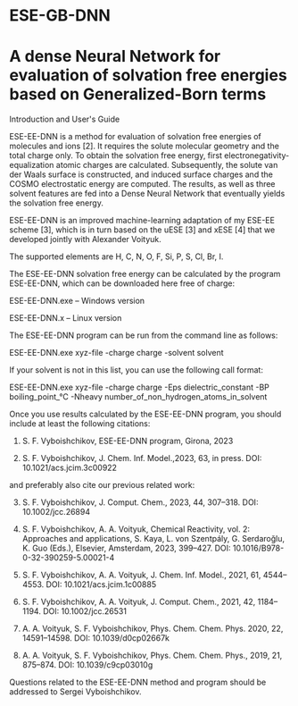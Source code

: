 # ESE-GB-DNN
# A dense Neural Network for evaluation of solvation free energies based on Generalized-Born terms

Introduction and User's Guide

ESE-EE-DNN is a method for evaluation of solvation free energies of molecules and ions [2]. It requires the solute molecular geometry and the total charge only. To obtain the solvation free energy, first electronegativity-equalization atomic charges are calculated. Subsequently, the solute van der Waals surface is constructed, and induced surface charges and the COSMO electrostatic energy are computed. The results, as well as three solvent features are fed into a Dense Neural Network that eventually yields the solvation free energy.

ESE-EE-DNN is an improved machine-learning adaptation of my ESE-EE scheme [3], which is in turn based on the uESE [3] and xESE [4] that we developed jointly with Alexander Voityuk.

The supported elements are H, C, N, O, F, Si, P, S, Cl, Br, I.

The ESE-EE-DNN solvation free energy can be calculated by the program ESE-EE-DNN, which can be downloaded here free of charge:

ESE-EE-DNN.exe – Windows version

ESE-EE-DNN.x – Linux version

The ESE-EE-DNN program can be run from the command line as follows:

ESE-EE-DNN.exe xyz-file -charge charge -solvent solvent

If your solvent is not in this list, you can use the following call format:

ESE-EE-DNN.exe xyz-file -charge 
charge -Eps dielectric_constant -BP boiling_point_°C -Nheavy  number_of_non_hydrogen_atoms_in_solvent

Once you use results calculated by the ESE-EE-DNN program, you should include at least the following citations:

1. S. F. Vyboishchikov, ESE-EE-DNN program, Girona, 2023

2. S. F. Vyboishchikov, J. Chem. Inf. Model.,2023, 63, in press. DOI: 10.1021/acs.jcim.3c00922

and preferably also cite our previous related work:

3. S. F. Vyboishchikov, J. Comput. Chem., 2023, 44, 307–318. DOI: 10.1002/jcc.26894

4. S. F. Vyboishchikov, A. A. Voityuk, Chemical Reactivity, vol. 2: Approaches and applications, S. Kaya, L. von Szentpály, G. Serdaroğlu, K. Guo (Eds.), Elsevier, Amsterdam, 2023, 399–427. DOI: 10.1016/B978-0-32-390259-5.00021-4

5. S. F. Vyboishchikov, A. A. Voityuk, J. Chem. Inf. Model., 2021, 61, 4544–4553. DOI: 10.1021/acs.jcim.1c00885

6. S. F. Vyboishchikov, A. A. Voityuk, J. Comput. Chem., 2021, 42, 1184–1194. DOI: 10.1002/jcc.26531

7. A. A. Voityuk, S. F. Vyboishchikov, Phys. Chem. Chem. Phys. 2020, 22, 14591–14598. DOI: 10.1039/d0cp02667k

8. A. A. Voityuk, S. F. Vyboishchikov, Phys. Chem. Chem. Phys., 2019, 21, 875–874. DOI: 10.1039/c9cp03010g

Questions related to the ESE-EE-DNN method and program should be addressed to Sergei Vyboishchikov.
